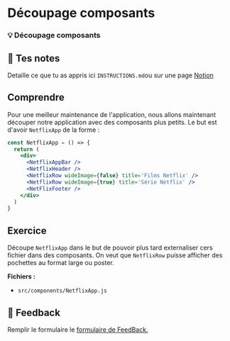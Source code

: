 # Découpage composants

### 💡 Découpage composants

## 📝 Tes notes

Detaille ce que tu as appris ici `INSTRUCTIONS.md`ou sur une page [Notion](https://go.mikecodeur.com/course-notes-template)

## Comprendre

Pour une meilleur maintenance de l'application, nous allons maintenant découper notre application avec des composants plus petits. Le but est d'avoir `NetflixApp` de la forme :

```jsx
const NetflixApp = () => {
  return (
    <div>
      <NetflixAppBar />
      <NetflixHeader />
      <NetflixRow wideImage={false} title='Films Netflix' />
      <NetflixRow wideImage={true} title='Série Netflix' />
      <NetFlixFooter />
    </div>
  )
}
```

## Exercice

Découpe `NetflixApp` dans le but de pouvoir plus tard externaliser cers fichier dans des composants. On veut que `NetflixRow` puisse afficher des pochettes au format large ou poster.

**Fichiers :**

- `src/components/NetflixApp.js`

## 🐜 Feedback

Remplir le formulaire le [formulaire de FeedBack.](https://go.mikecodeur.com/cours-react-avis?entry.1430994900=React%20NetFlix%20Clone&entry.533578441=03%20Découpage%20composants)